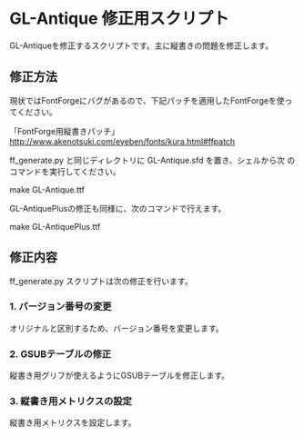 # GL-Antique 修正用スクリプト

GL-Antiqueを修正するスクリプトです。主に縦書きの問題を修正します。

## 修正方法

現状ではFontForgeにバグがあるので、下記パッチを適用したFontForgeを使っ
てください。

「FontForge用縦書きパッチ」
http://www.akenotsuki.com/eyeben/fonts/kura.html#ffpatch

ff_generate.py と同じディレクトリに GL-Antique.sfd を置き、シェルから次
のコマンドを実行してください。

make GL-Antique.ttf

GL-AntiquePlusの修正も同様に、次のコマンドで行えます。

make GL-AntiquePlus.ttf

## 修正内容

ff_generate.py スクリプトは次の修正を行います。

### 1. バージョン番号の変更

オリジナルと区別するため、バージョン番号を変更します。

### 2. GSUBテーブルの修正

縦書き用グリフが使えるようにGSUBテーブルを修正します。

### 3. 縦書き用メトリクスの設定

縦書き用メトリクスを設定します。
